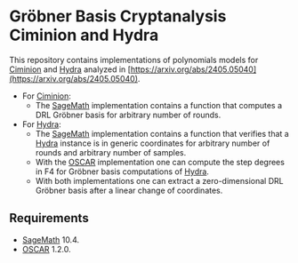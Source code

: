 # Gröbner Basis Cryptanalysis Ciminion and Hydra
This repository contains implementations of polynomials models for [Ciminion](https://doi.org/10.1007/978-3-030-77886-6_1) and [Hydra](https://doi.org/10.1007/978-3-031-30634-1_9) analyzed in [https://arxiv.org/abs/2405.05040](https://arxiv.org/abs/2405.05040).

- For [Ciminion](https://doi.org/10.1007/978-3-030-77886-6_1):
    - The [SageMath](https://www.sagemath.org/) implementation contains a function that computes a DRL Gröbner basis for arbitrary number of rounds.
- For [Hydra](https://doi.org/10.1007/978-3-031-30634-1_9):
    - The [SageMath](https://www.sagemath.org/) implementation contains a function that verifies that a [Hydra](https://doi.org/10.1007/978-3-031-30634-1_9) instance is in generic coordinates for arbitrary number of rounds and arbitrary number of samples.
    - With the [OSCAR](https://www.oscar-system.org/) implementation one can compute the step degrees in F4 for Gröbner basis computations of [Hydra](https://doi.org/10.1007/978-3-031-30634-1_9).
    - With both implementations one can extract a zero-dimensional DRL Gröbner basis after a linear change of coordinates.

## Requirements
- [SageMath](https://www.sagemath.org/) 10.4.
- [OSCAR](https://www.oscar-system.org/) 1.2.0.
